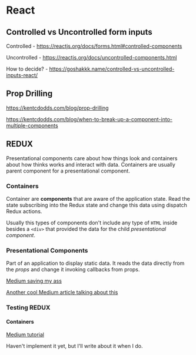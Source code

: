 # React

## Controlled vs Uncontrolled form inputs

Controlled - https://reactjs.org/docs/forms.html#controlled-components

Uncontrolled - https://reactjs.org/docs/uncontrolled-components.html

How to decide? - https://goshakkk.name/controlled-vs-uncontrolled-inputs-react/

## Prop Drilling

https://kentcdodds.com/blog/prop-drilling

https://kentcdodds.com/blog/when-to-break-up-a-component-into-multiple-components

## REDUX

Presentational components care about how things look and containers about how thinks works and interact with data. Containers are usually parent component for a presentational component.

### Containers

Container are **components** that are aware of the application state. Read the state subscribing into the Redux state and change this data using dispatch Redux actions.

Usually this types of components don't include any type of `HTML` inside besides a `<div>` that provided the data for the child *presentational component*. 

### Presentational Components

Part of an application to display static data. It reads the data directly from the *props* and change it invoking callbacks from props.

[Medium saving my ass](https://medium.com/@yassimortensen/container-vs-presentational-components-in-react-8eea956e1cea)

[Another cool Medium article talking about this](https://medium.com/@dan_abramov/smart-and-dumb-components-7ca2f9a7c7d0)

### Testing REDUX

#### Containers

[Medium tutorial](https://medium.com/better-programming/how-to-test-your-react-container-components-fd71071cc3e0)

Haven't implement it yet, but I'll write about it when I do.









